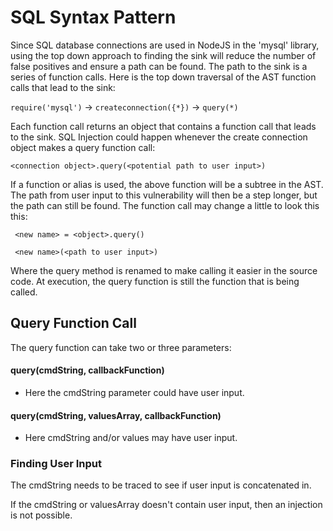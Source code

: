 # SQL Syntax Pattern

Since SQL database connections are used in NodeJS in the 'mysql' library, using the top down approach to finding the sink will reduce the number of false positives and ensure a path can be found. The path to the sink is a series of function calls. Here is the top down traversal of the AST function calls that lead to the sink:

```require('mysql')``` -> ```createconnection({*})``` -> ```query(*)```  

Each function call returns an object that contains a function call that leads to the sink. SQL Injection could happen whenever the create connection object makes a query function call:

```<connection object>.query(<potential path to user input>)```

If a function or alias is used, the above function will be a subtree in the AST. The path from user input to this vulnerability will then be a step longer, but the path can still be found. The function call may change a little to look this this:

``` <new name> = <object>.query()```

``` <new name>(<path to user input>)```

Where the query method is renamed to make calling it easier in the source code. At execution, the query function is still the function that is being called.

## Query Function Call

The query function can take two or three parameters:

#### query(cmdString, callbackFunction) 
- Here the cmdString parameter could have user input.

#### query(cmdString, valuesArray, callbackFunction) 
- Here cmdString and/or values may have user input.

### Finding User Input

The cmdString needs to be traced to see if user input is concatenated in.

If the cmdString or valuesArray doesn't contain user input, then an injection is not possible. 